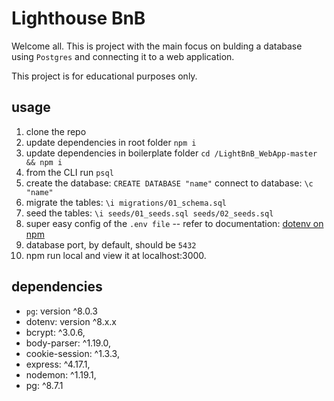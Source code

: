# Lighthouse BnB

Welcome all. This is project with the main focus on bulding a database using `Postgres` and connecting it to a web application.

This project is for educational purposes only.

## usage

1. clone the repo
1. update dependencies in root folder `npm i`
1. update dependencies in boilerplate folder `cd /LightBnB_WebApp-master && npm i`
1. from the CLI run `psql`
1. create the database: `CREATE DATABASE "name"`
  connect to database: `\c "name"`
1. migrate the tables: `\i migrations/01_schema.sql`
1. seed the tables: `\i seeds/01_seeds.sql seeds/02_seeds.sql`
1. super easy config of the `.env file` -- refer to documentation: [dotenv on npm](https://www.npmjs.com/package/dotenv)
1. database port, by default, should be `5432`
1. npm run local and view it at localhost:3000.

## dependencies

- `pg`: version ^8.0.3
- dotenv: version ^8.x.x
- bcrypt: ^3.0.6,
- body-parser: ^1.19.0,
- cookie-session: ^1.3.3,
- express: ^4.17.1,
- nodemon: ^1.19.1,
- pg: ^8.7.1
